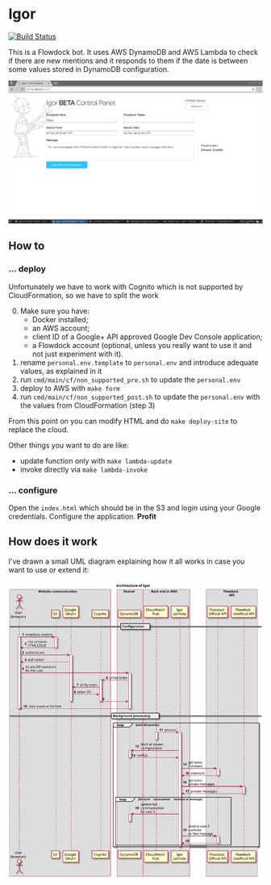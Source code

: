 # Igor

[![Build Status](https://semaphoreci.com/api/v1/milanaleksic/igor/branches/master/badge.svg)](https://semaphoreci.com/milanaleksic/igor)

This is a Flowdock bot. It uses AWS DynamoDB and AWS Lambda to check 
if there are new mentions and it responds to them if the date is between some
values stored in DynamoDB configuration.

![Control panel screenshot](docs/login_screen.png "Control panel screenshot")

## How to

### ... deploy

Unfortunately we have to work with Cognito which is not supported by CloudFormation,
so we have to split the work 

0. Make sure you have:
    - Docker installed;
    - an AWS account;
    - client ID of a Google+ API approved Google Dev Console application;
    - a Flowdock account (optional, unless you really want to use it and not just experiment with it).
1. rename `personal.env.template` to `personal.env` and introduce adequate values, as explained in it
2. run `cmd/main/cf/non_supported_pre.sh` to update the `personal.env`
3. deploy to AWS with `make form`
4. run `cmd/main/cf/non_supported_post.sh` to update the `personal.env` with the values from CloudFormation (step 3)

From this point on you can modify HTML and do `make deploy-site` to replace the cloud.

Other things you want to do are like:
- update function only with `make lambda-update`
- invoke directly via `make lambda-invoke`

### ... configure

Open the `index.html` which should be in the S3 and login using your Google credentials. Configure the application. **Profit**

## How does it work

I've drawn a small UML diagram explaining how it all works in case you want to use or extend it:

![UML flow](docs/igor_sequence.svg "UML flow")
